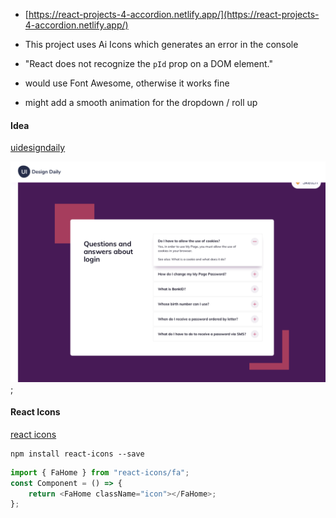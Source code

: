 -   [https://react-projects-4-accordion.netlify.app/](https://react-projects-4-accordion.netlify.app/)

-   This project uses Ai Icons which generates an error in the console
-   "React does not recognize the `pId` prop on a DOM element."
-   would use Font Awesome, otherwise it works fine
-   might add a smooth animation for the dropdown / roll up

#### Idea

[uidesigndaily](https://uidesigndaily.com/posts/sketch-accordion-website-day-1175)

![](./idea.png);

#### React Icons

[react icons](https://react-icons.github.io/react-icons/)

```
npm install react-icons --save
```

```javascript
import { FaHome } from "react-icons/fa";
const Component = () => {
    return <FaHome className="icon"></FaHome>;
};
```
